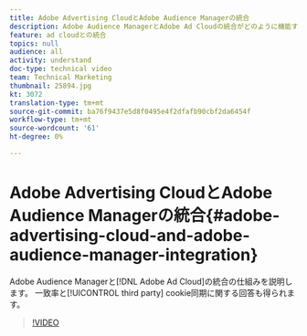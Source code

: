 ```yaml
---
title: Adobe Advertising CloudとAdobe Audience Managerの統合
description: Adobe Audience ManagerとAdobe Ad Cloudの統合がどのように機能するかを学びます。 一致率とサードパーティcookieの同期に関する回答も得られます。
feature: ad cloudとの統合
topics: null
audience: all
activity: understand
doc-type: technical video
team: Technical Marketing
thumbnail: 25894.jpg
kt: 3072
translation-type: tm+mt
source-git-commit: ba76f9437e5d8f0495e4f2dfafb90cbf2da6454f
workflow-type: tm+mt
source-wordcount: '61'
ht-degree: 0%

---
```



# Adobe Advertising CloudとAdobe Audience Managerの統合{#adobe-advertising-cloud-and-adobe-audience-manager-integration}

Adobe Audience Managerと[!DNL Adobe Ad Cloud]の統合の仕組みを説明します。 一致率と[!UICONTROL third party] cookie同期に関する回答も得られます。

>[!VIDEO](https://video.tv.adobe.com/v/25894/?quality=12)